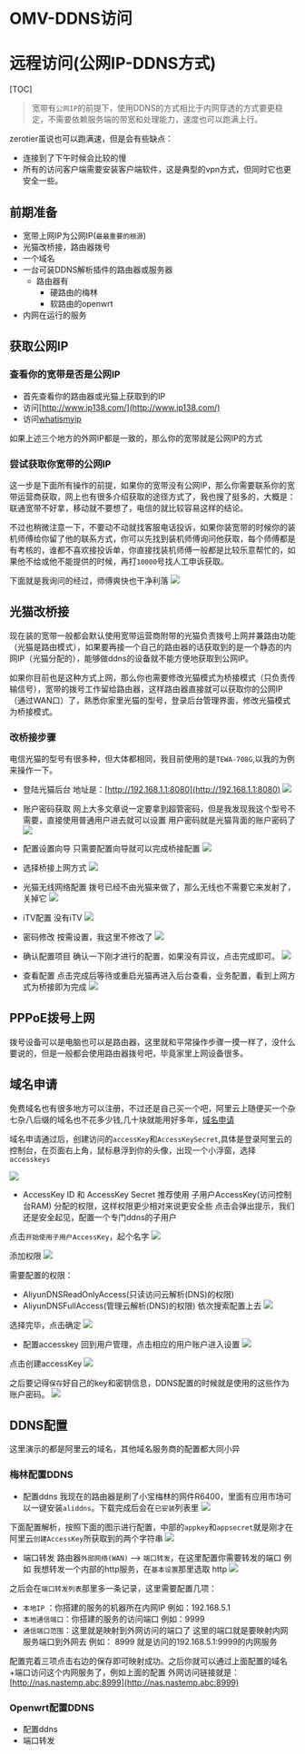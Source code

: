 # OMV-DDNS访问


# 远程访问(公网IP-DDNS方式)

[TOC]

> 宽带有`公网IP`的前提下，使用DDNS的方式相比于内网穿透的方式要更稳定，不需要依赖服务端的带宽和处理能力，速度也可以跑满上行。

zerotier虽说也可以跑满速，但是会有些缺点：

- 连接到了下午时候会比较的慢
- 所有的访问客户端需要安装客户端软件，这是典型的vpn方式，但同时它也更安全一些。



## 前期准备

- 宽带上网IP为公网IP(`最最重要的根源`)
- 光猫改桥接，路由器拨号
- 一个域名
- 一台可装DDNS解析插件的路由器或服务器
  - 路由器有
    - 硬路由的梅林
    - 软路由的openwrt
- 内网在运行的服务


## 获取公网IP


### 查看你的宽带是否是公网IP

- 首先查看你的路由器或光猫上获取到的IP
- 访问[http://www.ip138.com/](http://www.ip138.com/)
- 访问[whatismyip](https://www.whatismyip.com/)

如果上述三个地方的外网IP都是一致的，那么你的宽带就是公网IP的方式


### 尝试获取你宽带的公网IP

这一步是下面所有操作的前提，如果你的宽带没有公网IP，那么你需要联系你的宽带运营商获取，网上也有很多介绍获取的途径方式了，我也搜了挺多的，大概是：联通宽带不好拿，移动就不要想了，电信的就比较容易这样的结论。

不过也稍微注意一下，不要动不动就找客服电话投诉，如果你装宽带的时候你的装机师傅给你留了他的联系方式，你可以先找到装机师傅询问他获取，每个师傅都是有考核的，谁都不喜欢接投诉单，你直接找装机师傅一般都是比较乐意帮忙的，如果他不给或他不能提供的时候，再打`10000`号找人工申诉获取。

下面就是我询问的经过，师傅爽快也干净利落
![](https://raw.githubusercontent.com/qinkangdeid/pics/imgs/20200320131242.png)


## 光猫改桥接

现在装的宽带一般都会默认使用宽带运营商附带的光猫负责拨号上网并兼路由功能（光猫是路由模式），如果要再接一个自己的路由器的话获取到的是一个静态的内网IP（光猫分配的），能够做ddns的设备就不能方便地获取到公网IP。     



 如果你目前也是这种方式上网，那么你也需要修改光猫模式为桥接模式（只负责传输信号），宽带的拨号工作留给路由器，这样路由器直接就可以获取你的公网IP（通过WAN口）了，熟悉你家里光猫的型号，登录后台管理界面，修改光猫模式为桥接模式。


### 改桥接步骤

电信光猫的型号有很多种，但大体都相同，我目前使用的是`TEWA-708G`,以我的为例来操作一下。

- 登陆光猫后台
地址是：[http://192.168.1.1:8080](http://192.168.1.1:8080)
![](https://raw.githubusercontent.com/qinkangdeid/pics/imgs/20200320131301.png)

- 账户密码获取
网上大多文章说一定要拿到超管密码，但是我发现我这个型号不需要，直接使用普通用户进去就可以设置
用户密码就是光猫背面的账户密码了
![](https://raw.githubusercontent.com/qinkangdeid/pics/imgs/20200320131316.png)

- 配置设置向导
只需要配置向导就可以完成桥接配置
![](https://raw.githubusercontent.com/qinkangdeid/pics/imgs/20200320131333.png)
- 选择桥接上网方式
![](https://raw.githubusercontent.com/qinkangdeid/pics/imgs/20200320131347.png)
- 光猫无线网络配置
拨号已经不由光猫来做了，那么无线也不需要它来发射了，关掉它
![](https://raw.githubusercontent.com/qinkangdeid/pics/imgs/20200320131404.png)

- iTV配置
没有iTV
![](https://raw.githubusercontent.com/qinkangdeid/pics/imgs/20200320131419.png)
- 密码修改
按需设置，我这里不修改了
![](https://raw.githubusercontent.com/qinkangdeid/pics/imgs/20200320131432.png)

- 确认配置项目
确认一下刚才进行的配置，如果没有异议，点击完成即可。
![](https://raw.githubusercontent.com/qinkangdeid/pics/imgs/20200320131446.png)
- 查看配置
点击完成后等待或重启光猫再进入后台查看，业务配置，看到上网方式为桥接即为完成
![](https://raw.githubusercontent.com/qinkangdeid/pics/imgs/20200320131503.png)


## PPPoE拨号上网

拨号设备可以是电脑也可以是路由器，这里就和平常操作步骤一摸一样了，没什么要说的，但是一般都会使用路由器拨号吧，毕竟家里上网设备很多。


## 域名申请

免费域名也有很多地方可以注册，不过还是自己买一个吧，阿里云上随便买一个杂七杂八后缀的域名也不花多少钱,几十块就能用好多年，[域名申请](https://wanwang.aliyun.com/domain/?spm=5176.100251.111252.19.74414f157cffn1)

域名申请通过后，创建访问的`accessKey`和`AccessKeySecret`,具体是登录阿里云的控制台，在页面右上角，鼠标悬浮到你的头像，出现一个小浮窗，选择`accesskeys`

![](https://raw.githubusercontent.com/qinkangdeid/pics/imgs/20200320131518.png)

- AccessKey ID 和 AccessKey Secret 推荐使用 子用户AccessKey(访问控制台RAM) 分配的权限，这样权限更少相对来说更安全些
点击会弹出提示，我们还是安全起见，配置一个专门ddns的子用户

点击`开始使用子用户AccessKey`，起个名字
![](https://raw.githubusercontent.com/qinkangdeid/pics/imgs/20200320131534.png)

添加权限
![](https://raw.githubusercontent.com/qinkangdeid/pics/imgs/20200320131549.png)

需要配置的权限：

- AliyunDNSReadOnlyAccess(只读访问云解析(DNS)的权限)
- AliyunDNSFullAccess(管理云解析(DNS)的权限)
依次搜索配置上去
![](https://raw.githubusercontent.com/qinkangdeid/pics/imgs/20200320131605.png)

选择完毕，点击确定
![](https://raw.githubusercontent.com/qinkangdeid/pics/imgs/20200320131619.png)

- 配置accesskey
回到用户管理，点击相应的用户账户进入设置
![](https://raw.githubusercontent.com/qinkangdeid/pics/imgs/20200320131636.png)



点击创建accessKey
![](https://raw.githubusercontent.com/qinkangdeid/pics/imgs/20200320131650.png)

之后要记得`保存`好自己的key和密钥信息，DDNS配置的时候就是使用的这些作为账户密码。
![](https://raw.githubusercontent.com/qinkangdeid/pics/imgs/20200320131708.png)


## DDNS配置

这里演示的都是阿里云的域名，其他域名服务商的配置都大同小异


### 梅林配置DDNS

- 配置ddns
我现在的路由器是刷了小宝梅林的网件R6400，里面有应用市场可以一键安装`aliddns`。下载完成后会在`已安装`列表里
![](https://raw.githubusercontent.com/qinkangdeid/pics/imgs/20200320131728.png)


下面配置解析，按照下面的图示进行配置，中部的`appkey`和`appsecret`就是刚才在阿里云`创建AccessKey`所获取到的两个字符串
![](https://raw.githubusercontent.com/qinkangdeid/pics/imgs/20200320131742.png)

- 端口转发
路由器`外部网络(WAN)` --> `端口转发`，在这里配置你需要转发的端口
例如 我想转发一个内部的http服务，在`基本设置`那里选取 http
![](https://raw.githubusercontent.com/qinkangdeid/pics/imgs/20200320131758.png)

之后会在`端口转发列表`那里多一条记录，这里需要配置几项：
- `本地IP` ：你搭建的服务的机器所在内网IP 例如：192.168.5.1
- `本地通信端口`：你搭建的服务的访问端口 例如：9999
- `通信端口范围`：这里就是映射到外网访问的端口了
这里的端口就是要映射内网服务端口到外网去
例如： 8999  就是访问的192.168.5.1:9999的内网服务


配置完着三项点击右边的保存即可映射成功。之后你就可以通过上面配置的域名+端口访问这个内网服务了，例如上面的配置 外网访问链接就是： [http://nas.nastemp.abc:8999](http://nas.nastemp.abc:8999)


### Openwrt配置DDNS

- 配置ddns
- 端口转发
